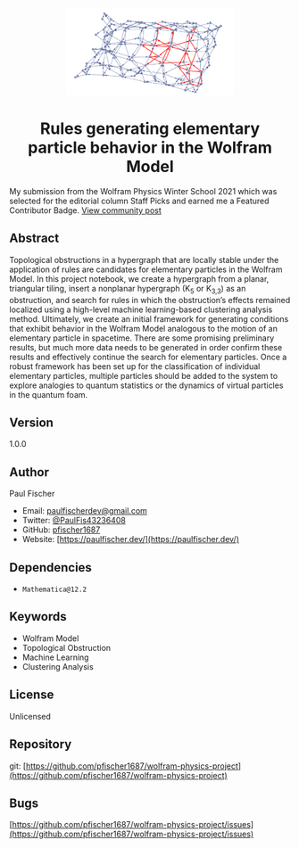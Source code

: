 <p align="center">
    <a href="https://community.wolfram.com/groups/-/m/t/2162975">
        <img alt="Obstructed Hypergraph" src="./src/images/wws21-img.png" width=300 />
    </a>
</p>
<h1 align="center">
  Rules generating elementary particle behavior in the Wolfram Model 
</h1>

My submission from the Wolfram Physics Winter School 2021 which was selected for the editorial column Staff Picks
and earned me a Featured Contributor Badge. [View community post](https://community.wolfram.com/groups/-/m/t/2162975)

## Abstract

Topological obstructions in a hypergraph that are locally stable under the application of rules are candidates for elementary particles in the Wolfram Model. In this project notebook, we create a hypergraph from a planar, triangular tiling, insert a nonplanar hypergraph (K<sub>5</sub>
or K<sub>3,3</sub>) as an obstruction, and search for rules in which the obstruction’s effects remained localized using a high-level machine learning-based clustering analysis method. Ultimately, we create an initial framework for generating conditions that exhibit behavior in the Wolfram Model analogous to the motion of an elementary particle in spacetime. There are some promising preliminary results, but much more data needs to be generated in order confirm these results and effectively continue the search for elementary particles. Once a robust framework has been set up for the classification of individual elementary particles, multiple particles should be added to the system to explore analogies to quantum statistics or the dynamics of virtual particles in the quantum foam.

## Version

1.0.0

## Author

Paul Fischer

- Email: paulfischerdev@gmail.com
- Twitter: [@PaulFis43236408](https://twitter.com/PaulFis43236408)
- GitHub: [pfischer1687](https://github.com/pfischer1687)
- Website: [https://paulfischer.dev/](https://paulfischer.dev/)

## Dependencies

- `Mathematica@12.2`

## Keywords

- Wolfram Model
- Topological Obstruction
- Machine Learning
- Clustering Analysis

## License

Unlicensed

## Repository

git: [https://github.com/pfischer1687/wolfram-physics-project](https://github.com/pfischer1687/wolfram-physics-project)

## Bugs

[https://github.com/pfischer1687/wolfram-physics-project/issues](https://github.com/pfischer1687/wolfram-physics-project/issues)
